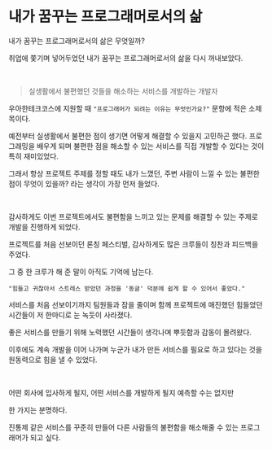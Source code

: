 # 내가 꿈꾸는 프로그래머로서의 삶

내가 꿈꾸는 프로그래머로서의 삶은 무엇일까?

취업에 쫓기며 넣어두었던 내가 꿈꾸는 프로그래머로서의 삶을 다시 꺼내보았다.

<br>

> 실생활에서 불편했던 것들을 해소하는 서비스를 개발하는 개발자

우아한테크코스에 지원할 때 `"프로그래머가 되려는 이유는 무엇인가요?"` 문항에 적은 소제목이다.

예전부터 실생활에서 불편한 점이 생기면 어떻게 해결할 수 있을지 고민하곤 했다. 프로그래밍을 배우게 되며 불편한 점을 해소할 수 있는 서비스를 직접 개발할 수 있다는 것이 특히 재미있었다.

그래서 항상 프로젝트 주제를 정할 때도 내가 느꼈던, 주변 사람이 느낄 수 있는 불편한 점이 무엇이 있을까? 라는 생각이 가장 먼저 들었다.

<br>

감사하게도 이번 프로젝트에서도 불편함을 느끼고 있는 문제를 해결할 수 있는 주제로 개발을 진행하게 되었다.

프로젝트를 처음 선보이던 론칭 페스티벌, 감사하게도 많은 크루들이 칭찬과 피드백을 주었다.

그 중 한 크루가 해 준 말이 아직도 기억에 남는다.

```
"힘들고 귀찮아서 스트레스 받았던 과정을 '동글' 덕분에 쉽게 할 수 있어서 좋았다."
```

서비스를 처음 선보이기까지 팀원들과 잠을 줄이며 함께 프로젝트에 매진했던 힘들었던 시간들이 저 한마디로 눈 녹듯이 사라졌다.

좋은 서비스를 만들기 위해 노력했던 시간들이 생각나며 뿌듯함과 감동이 몰려왔다.

이후에도 계속 개발을 이어 나가며 누군가 내가 만든 서비스를 필요로 하고 있다는 것을 원동력으로 힘을 낼 수 있었다.

<br>

어떤 회사에 입사하게 될지, 어떤 서비스를 개발하게 될지 예측할 수는 없지만

한 가지는 분명하다.

진통제 같은 서비스를 꾸준히 만들어 다른 사람들의 불편함을 해소해줄 수 있는 프로그래머가 되고 싶다.

